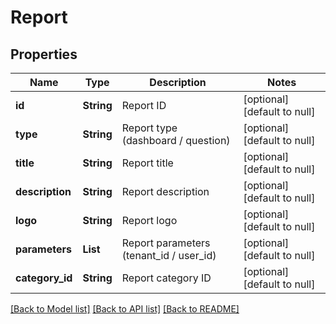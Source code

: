 # Report
## Properties

| Name | Type | Description | Notes |
|------------ | ------------- | ------------- | -------------|
| **id** | **String** | Report ID | [optional] [default to null] |
| **type** | **String** | Report type (dashboard / question) | [optional] [default to null] |
| **title** | **String** | Report title | [optional] [default to null] |
| **description** | **String** | Report description | [optional] [default to null] |
| **logo** | **String** | Report logo | [optional] [default to null] |
| **parameters** | **List** | Report parameters (tenant_id / user_id) | [optional] [default to null] |
| **category\_id** | **String** | Report category ID | [optional] [default to null] |

[[Back to Model list]](../README.md#documentation-for-models) [[Back to API list]](../README.md#documentation-for-api-endpoints) [[Back to README]](../README.md)

